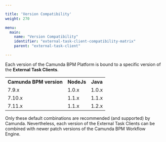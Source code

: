 ```yaml
---

title: 'Version Compatibility'
weight: 270

menu:
  main:
    name: "Version Compatibility"
    identifier: "external-task-client-compatibility-matrix"
    parent: "external-task-client"

---
```


Each version of the Camunda BPM Platform is bound to a specific version of the **External Task Clients**.

<table class="table table-striped">
  <tr>
    <th>Camunda BPM version</th>
    <th>NodeJs</th>
    <th>Java</th>
  </tr>
  <tr>
    <td>7.9.x</td>
    <td>1.0.x</td>
    <td>1.0.x</td>
  </tr>
  <tr>
    <td>7.10.x</td>
    <td>1.1.x</td>
    <td>1.1.x</td>
  </tr>
  <tr>
    <td>7.11.x</td>
    <td>1.1.x</td>
    <td>1.2.x</td>
  </tr>
</table>

Only these default combinations are recommended (and supported) by Camunda. Nevertheless, each version of the External
Task Clients can be combined with newer patch versions of the Camunda BPM Workflow Engine.
